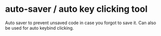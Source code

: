 # auto-saver / auto key clicking tool
Auto saver to prevent unsaved code in case you forgot to save it. Can also be used for auto keybind clicking.
